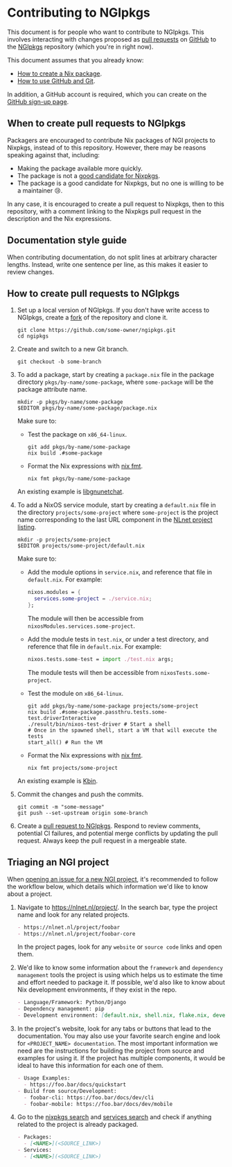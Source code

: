 # Contributing to NGIpkgs

This document is for people who want to contribute to NGIpkgs.
This involves interacting with changes proposed as [pull requests](https://docs.github.com/pull-requests) on [GitHub](https://github.com/) to the [NGIpkgs](https://github.com/ngi-nix/ngipkgs/) repository (which you're in right now).

This document assumes that you already know:

- [How to create a Nix package](https://nix.dev/tutorials/packaging-existing-software#).
- [How to use GitHub and Git](https://docs.github.com/en/get-started/quickstart/hello-world).

In addition, a GitHub account is required, which you can create on the [GitHub sign-up page](https://github.com/signup).

## When to create pull requests to NGIpkgs

Packagers are encouraged to contribute Nix packages of NGI projects to Nixpkgs, instead of to this repository.
However, there may be reasons speaking against that, including:

- Making the package available more quickly.
- The package is not a [good candidate for Nixpkgs](https://github.com/NixOS/nixpkgs/blob/master/pkgs/README.md#quick-start-to-adding-a-package).
- The package is a good candidate for Nixpkgs, but no one is willing to be a maintainer :cry:.

In any case, it is encouraged to create a pull request to Nixpkgs, then to this repository, with a comment linking to the Nixpkgs pull request in the description and the Nix expressions.

## Documentation style guide

When contributing documentation, do not split lines at arbitrary character lengths.
Instead, write one sentence per line, as this makes it easier to review changes.

## How to create pull requests to NGIpkgs

1. Set up a local version of NGIpkgs.
   If you don't have write access to NGIpkgs, create a [fork](https://github.com/ngi-nix/ngipkgs/fork) of the repository and clone it.

   ```ShellSession
   git clone https://github.com/some-owner/ngipkgs.git
   cd ngipkgs
   ```

1. Create and switch to a new Git branch.

   ```ShellSession
   git checkout -b some-branch
   ```

1. To add a package, start by creating a `package.nix` file in the package directory `pkgs/by-name/some-package`, where `some-package` will be the package attribute name.

   ```ShellSession
   mkdir -p pkgs/by-name/some-package
   $EDITOR pkgs/by-name/some-package/package.nix
   ```

   Make sure to:

   - Test the package on `x86_64-linux`.

     ```ShellSession
     git add pkgs/by-name/some-package
     nix build .#some-package
     ```

   - Format the Nix expressions with [nix fmt](https://nixos.org/manual/nix/stable/command-ref/new-cli/nix3-fmt.html).

     ```ShellSession
     nix fmt pkgs/by-name/some-package
     ```

   An existing example is [libgnunetchat](https://github.com/ngi-nix/ngipkgs/blob/main/pkgs/by-name/libgnunetchat/package.nix).

1. To add a NixOS service module, start by creating a `default.nix` file in the directory `projects/some-project` where `some-project` is the project name corresponding to the last URL component in the [NLnet project listing](https://nlnet.nl/project/).

   ```shellSession
   mkdir -p projects/some-project
   $EDITOR projects/some-project/default.nix
   ```

   Make sure to:

   - Add the module options in `service.nix`, and reference that file in `default.nix`.
     For example:

     ```nix
     nixos.modules = {
       services.some-project = ./service.nix;
     };
     ```

     The module will then be accessible from `nixosModules.services.some-project`.

   - Add the module tests in `test.nix`, or under a test directory, and reference that file in `default.nix`.
     For example:

     ```nix
     nixos.tests.some-test = import ./test.nix args;
     ```

     The module tests will then be accessible from `nixosTests.some-project`.

   - Test the module on `x86_64-linux`.

     ```shellSession
     git add pkgs/by-name/some-package projects/some-project
     nix build .#some-package.passthru.tests.some-test.driverInteractive
     ./result/bin/nixos-test-driver # Start a shell
     # Once in the spawned shell, start a VM that will execute the tests
     start_all() # Run the VM
     ```

   - Format the Nix expressions with [nix fmt](https://nixos.org/manual/nix/stable/command-ref/new-cli/nix3-fmt.html).

     ```ShellSession
     nix fmt projects/some-project
     ```

   An existing example is [Kbin](https://github.com/ngi-nix/ngipkgs/tree/main/projects/Kbin).

1. Commit the changes and push the commits.

   ```ShellSession
   git commit -m "some-message"
   git push --set-upstream origin some-branch
   ```

1. Create a [pull request to NGIpkgs](https://github.com/ngi-nix/ngipkgs/pulls).
   Respond to review comments, potential CI failures, and potential merge conflicts by updating the pull request.
   Always keep the pull request in a mergeable state.

## Triaging an NGI project

When [opening an issue for a new NGI project](https://github.com/ngi-nix/ngipkgs/issues/new?template=project-triaging.yaml), it's recommended to follow the workflow below, which details which information we'd like to know about a project.

1. Navigate to <https://nlnet.nl/project/>.
   In the search bar, type the project name and look for any related projects.

   ```md
   - https://nlnet.nl/project/foobar
   - https://nlnet.nl/project/foobar-core
   ```

   In the project pages, look for any `website` or `source code` links and open them.

1. We'd like to know some information about the `framework` and `dependency management` tools the project is using which helps us to estimate the time and effort needed to package it. If possible, we'd also like to know about Nix development environments, if they exist in the repo.

   ```md
   - Language/Framework: Python/Django
   - Dependency management: pip
   - Development environment: [default.nix, shell.nix, flake.nix, devenv.nix, ...](<FILE_LINK>)

1. In the project's website, look for any tabs or buttons that lead to the documentation. You may also use your favorite search engine and look for `<PROJECT_NAME> documentation`.
   The most important information we need are the instructions for building the project from source and examples for using it.
   If the project has multiple components, it would be ideal to have this information for each one of them.

   ```md
   - Usage Examples:
     - https://foo.bar/docs/quickstart
   - Build from source/Development:
     - foobar-cli: https://foo.bar/docs/dev/cli
     - foobar-mobile: https://foo.bar/docs/dev/mobile

1. Go to the [nixpkgs search](https://search.nixos.org/packages) and [services search](https://search.nixos.org/options?) and check if anything related to the project is already packaged.

   ```md
   - Packages:
     - [<NAME>](<SOURCE_LINK>)
   - Services:
     - [<NAME>](<SOURCE_LINK>)

<!-- TODO: Add details about how to do more production-like deployments that require non-default config options. -->

<!-- TODO: How to import all of NGIpkgs as an input to an existing NixOS configuration, in order to deploy a service alongside other services on the same virtual or physical machine. -->
